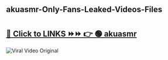 
 ## akuasmr-Only-Fans-Leaked-Videos-Files

# <h2><a href="https://mediaupload.pro?akuasmr">🔗 Click to LINKS ⏩⏩ 👉 🟢 akuasmr </a></h2>

<a href="https://mediaupload.pro?akuasmr" rel="nofollow" data-target="animated-image.originalLink"><img src="https://i.ibb.co.com/xMMVF88/686577567.gif" alt="Viral Video Original" style="max-width: 100%; display: inline-block;" data-target="animated-image.originalImage"></a>